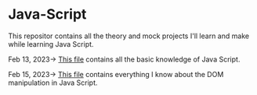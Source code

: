 # Java-Script
This repositor contains all the theory and mock projects I'll learn and make while learning Java Script.

Feb 13, 2023-> [This file](https://github.com/prozacnzoloft/Java-Script/blob/main/dayOne.md) contains all the basic knowledge of Java Script.

Feb 15, 2023-> [This file](https://github.com/prozacnzoloft/Java-Script/blob/main/DOM.md) contains everything I know about the DOM manipulation in Java Script.
